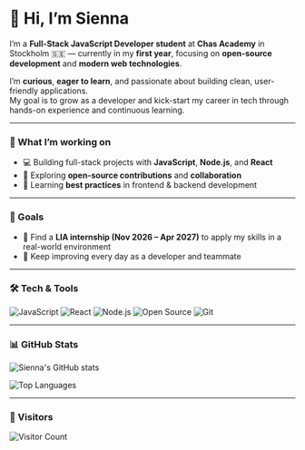 # 👋 Hi, I’m Sienna 

I’m a **Full-Stack JavaScript Developer student** at **Chas Academy** in Stockholm 🇸🇪 — currently in my **first year**, focusing on **open-source development** and **modern web technologies**.

I’m **curious**, **eager to learn**, and passionate about building clean, user-friendly applications.  
My goal is to grow as a developer and kick-start my career in tech through hands-on experience and continuous learning.

---

### 🌱 What I’m working on
- 💻 Building full-stack projects with **JavaScript**, **Node.js**, and **React**
- 🧩 Exploring **open-source contributions** and **collaboration**
- 🎨 Learning **best practices** in frontend & backend development

---

### 🎯 Goals
- 🚀 Find a **LIA internship (Nov 2026 – Apr 2027)** to apply my skills in a real-world environment  
- 🌟 Keep improving every day as a developer and teammate

---

### 🛠️ Tech & Tools
![JavaScript](https://img.shields.io/badge/Code-JavaScript-yellow?logo=javascript)
![React](https://img.shields.io/badge/Frontend-React-61DAFB?logo=react)
![Node.js](https://img.shields.io/badge/Backend-Node.js-339933?logo=node.js)
![Open Source](https://img.shields.io/badge/Focus-Open%20Source-blue?logo=github)
![Git](https://img.shields.io/badge/Version%20Control-Git-F05032?logo=git&logoColor=fff)

---

### 📊 GitHub Stats

![Sienna's GitHub stats](https://github-readme-stats.vercel.app/api?username=siensky&show_icons=true&theme=solarized-light)  

![Top Languages](https://github-readme-stats.vercel.app/api/top-langs/?username=siensky&layout=compact&theme=solarized-light)

---

### 👀 Visitors
![Visitor Count](https://komarev.com/ghpvc/?username=siensky&style=flat-square&color=blue)
